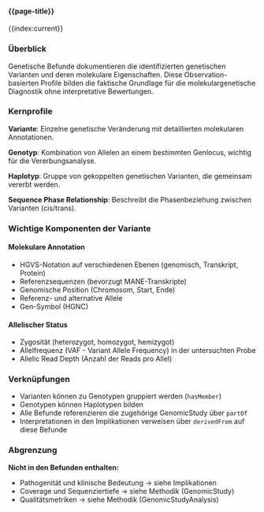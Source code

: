 #### {{page-title}}

{{index:current}}

### Überblick

Genetische Befunde dokumentieren die identifizierten genetischen Varianten und deren molekulare Eigenschaften. Diese Observation-basierten Profile bilden die faktische Grundlage für die molekulargenetische Diagnostik ohne interpretative Bewertungen.

### Kernprofile

**Variante**: Einzelne genetische Veränderung mit detaillierten molekularen Annotationen.

**Genotyp**: Kombination von Allelen an einem bestimmten Genlocus, wichtig für die Vererbungsanalyse.

**Haplotyp**: Gruppe von gekoppelten genetischen Varianten, die gemeinsam vererbt werden.

**Sequence Phase Relationship**: Beschreibt die Phasenbeziehung zwischen Varianten (cis/trans).

### Wichtige Komponenten der Variante

#### Molekulare Annotation
- HGVS-Notation auf verschiedenen Ebenen (genomisch, Transkript, Protein)
- Referenzsequenzen (bevorzugt MANE-Transkripte)
- Genomische Position (Chromosom, Start, Ende)
- Referenz- und alternative Allele
- Gen-Symbol (HGNC)

#### Allelischer Status
- Zygosität (heterozygot, homozygot, hemizygot)
- Allelfrequenz (VAF - Variant Allele Frequency) in der untersuchten Probe
- Allelic Read Depth (Anzahl der Reads pro Allel)

### Verknüpfungen

- Varianten können zu Genotypen gruppiert werden (`hasMember`)
- Genotypen können Haplotypen bilden
- Alle Befunde referenzieren die zugehörige GenomicStudy über `partOf`
- Interpretationen in den Implikationen verweisen über `derivedFrom` auf diese Befunde

### Abgrenzung

**Nicht in den Befunden enthalten:**
- Pathogenität und klinische Bedeutung → siehe Implikationen
- Coverage und Sequenziertiefe → siehe Methodik (GenomicStudy)
- Qualitätsmetriken → siehe Methodik (GenomicStudyAnalysis)